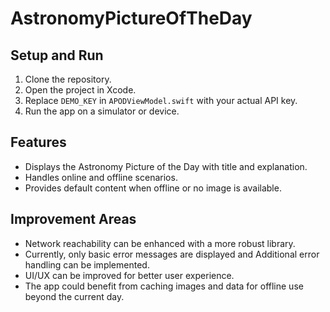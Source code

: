 # AstronomyPictureOfTheDay

## Setup and Run
1. Clone the repository.
2. Open the project in Xcode.
3. Replace `DEMO_KEY` in `APODViewModel.swift` with your actual API key.
4. Run the app on a simulator or device.

## Features
- Displays the Astronomy Picture of the Day with title and explanation.
- Handles online and offline scenarios.
- Provides default content when offline or no image is available.

## Improvement Areas
- Network reachability can be enhanced with a more robust library.
- Currently, only basic error messages are displayed and Additional error handling can be implemented.
- UI/UX can be improved for better user experience.
- The app could benefit from caching images and data for offline use beyond the current day.
